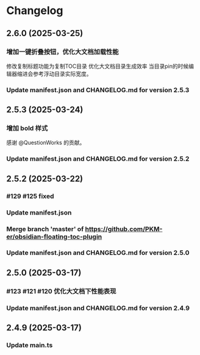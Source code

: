 # Changelog

## 2.6.0 (2025-03-25)
### 增加一键折叠按钮，优化大文档加载性能
修改复制标题功能为复制TOC目录
优化大文档目录生成效率
当目录pin的时候编辑器缩进会参考浮动目录实际宽度。
### Update manifest.json and CHANGELOG.md for version 2.5.3


## 2.5.3 (2025-03-24)
### 增加 bold 样式
感谢 @QuestionWorks 的贡献。
### Update manifest.json and CHANGELOG.md for version 2.5.2


## 2.5.2 (2025-03-22)
### #129 #125 fixed
### Update manifest.json
### Merge branch 'master' of https://github.com/PKM-er/obsidian-floating-toc-plugin
### Update manifest.json and CHANGELOG.md for version 2.5.0


## 2.5.0 (2025-03-17)
### #123 #121 #120 优化大文档下性能表现
### Update manifest.json and CHANGELOG.md for version 2.4.9


## 2.4.9 (2025-03-17)
### Update main.ts
